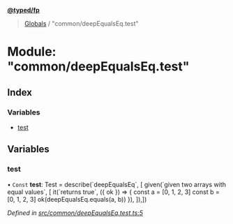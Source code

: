 **[@typed/fp](../README.md)**

> [Globals](../globals.md) / "common/deepEqualsEq.test"

# Module: "common/deepEqualsEq.test"

## Index

### Variables

* [test](_common_deepequalseq_test_.md#test)

## Variables

### test

• `Const` **test**: Test = describe(\`deepEqualsEq\`, [ given(\`given two arrays with equal values\`, [ it(\`returns true\`, ({ ok }) => { const a = [0, 1, 2, 3] const b = [0, 1, 2, 3] ok(deepEqualsEq.equals(a, b)) }), ]),])

*Defined in [src/common/deepEqualsEq.test.ts:5](https://github.com/TylorS/typed-fp/blob/f27ba3e/src/common/deepEqualsEq.test.ts#L5)*
